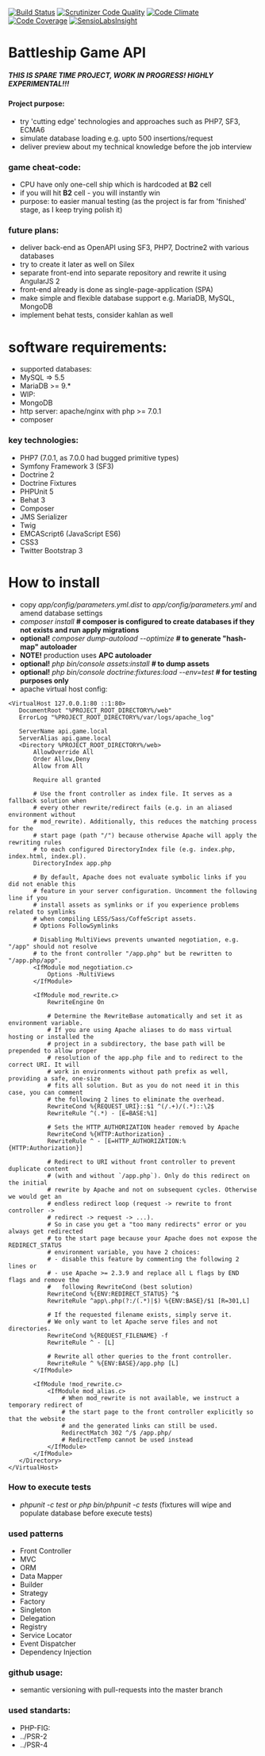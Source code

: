 [![Build Status](https://travis-ci.org/eugene-matvejev/battleship-game-api.svg?branch=master)](https://travis-ci.org/eugene-matvejev/battleship-game-api)
[![Scrutinizer Code Quality](https://scrutinizer-ci.com/g/eugene-matvejev/battleship-game-api/badges/quality-score.png?b=master)](https://scrutinizer-ci.com/g/eugene-matvejev/battleship-game-api/?branch=master)
[![Code Climate](https://codeclimate.com/github/eugene-matvejev/battleship-game-api/badges/gpa.svg)](https://codeclimate.com/github/eugene-matvejev/battleship-game-api)
[![Code Coverage](https://scrutinizer-ci.com/g/eugene-matvejev/battleship-game-api/badges/coverage.png?b=master)](https://scrutinizer-ci.com/g/eugene-matvejev/battleship-game-api/?branch=master)
[![SensioLabsInsight](https://insight.sensiolabs.com/projects/f92d83b6-fd11-4b1b-ae86-b3ba1fb152dc/mini.png)](https://insight.sensiolabs.com/projects/f92d83b6-fd11-4b1b-ae86-b3ba1fb152dc)


# Battleship Game API
##### THIS IS SPARE TIME PROJECT, WORK IN PROGRESS! HIGHLY EXPERIMENTAL!!!
#### Project purpose:
 * try 'cutting edge' technologies and approaches such as PHP7, SF3, ECMA6
 * simulate database loading e.g. upto 500 insertions/request
 * deliver preview about my technical knowledge before the job interview

### game cheat-code:
 * CPU have only one-cell ship which is hardcoded at __B2__ cell
  * if you will hit __B2__ cell - you will instantly win
   * purpose: to easier manual testing (as the project is far from 'finished' stage, as I keep trying polish it)

### future plans:
 * deliver back-end as OpenAPI using SF3, PHP7, Doctrine2 with various databases
  * try to create it later as well on Silex
 * separate front-end into separate repository and rewrite it using AngularJS 2
  * front-end already is done as single-page-application (SPA)
 * make simple and flexible database support e.g. MariaDB, MySQL, MongoDB
 * implement behat tests, consider kahlan as well

# software requirements:
 * supported databases:
  * MySQL => 5.5
  * MariaDB >= 9.*
 * WIP:
  * MongoDB
 * http server: apache/nginx with php >= 7.0.1
 * composer

### key technologies:
 * PHP7 (7.0.1, as 7.0.0 had bugged primitive types)
 * Symfony Framework 3 (SF3)
 * Doctrine 2
 * Doctrine Fixtures
 * PHPUnit 5
 * Behat 3
 * Composer
 * JMS Serializer
 * Twig
 * EMCAScript6 (JavaScript ES6)
 * CSS3
 * Twitter Bootstrap 3

# How to install
 * copy *app/config/parameters.yml.dist* to *app/config/parameters.yml* and amend database settings
 * *composer install* __# composer is configured to create databases if they not exists and run apply migrations__
 * __optional!__ *composer dump-autoload --optimize* __# to generate "hash-map" autoloader__
  * __NOTE!__ production uses __APC autoloader__
 * __optional!__ *php bin/console assets:install* __# to dump assets__
 * __optional!__ *php bin/console doctrine:fixtures:load --env=test* __# for testing purposes only__
 * apache virtual host config:
 ```
<VirtualHost 127.0.0.1:80 ::1:80>
    DocumentRoot "%PROJECT_ROOT_DIRECTORY%/web"
    ErrorLog "%PROJECT_ROOT_DIRECTORY%/var/logs/apache_log"

    ServerName api.game.local
    ServerAlias api.game.local
    <Directory %PROJECT_ROOT_DIRECTORY%/web>
        AllowOverride All
        Order Allow,Deny
        Allow from All

        Require all granted

        # Use the front controller as index file. It serves as a fallback solution when
        # every other rewrite/redirect fails (e.g. in an aliased environment without
        # mod_rewrite). Additionally, this reduces the matching process for the
        # start page (path "/") because otherwise Apache will apply the rewriting rules
        # to each configured DirectoryIndex file (e.g. index.php, index.html, index.pl).
        DirectoryIndex app.php

        # By default, Apache does not evaluate symbolic links if you did not enable this
        # feature in your server configuration. Uncomment the following line if you
        # install assets as symlinks or if you experience problems related to symlinks
        # when compiling LESS/Sass/CoffeScript assets.
        # Options FollowSymlinks

        # Disabling MultiViews prevents unwanted negotiation, e.g. "/app" should not resolve
        # to the front controller "/app.php" but be rewritten to "/app.php/app".
        <IfModule mod_negotiation.c>
            Options -MultiViews
        </IfModule>

        <IfModule mod_rewrite.c>
            RewriteEngine On

            # Determine the RewriteBase automatically and set it as environment variable.
            # If you are using Apache aliases to do mass virtual hosting or installed the
            # project in a subdirectory, the base path will be prepended to allow proper
            # resolution of the app.php file and to redirect to the correct URI. It will
            # work in environments without path prefix as well, providing a safe, one-size
            # fits all solution. But as you do not need it in this case, you can comment
            # the following 2 lines to eliminate the overhead.
            RewriteCond %{REQUEST_URI}::$1 ^(/.+)/(.*)::\2$
            RewriteRule ^(.*) - [E=BASE:%1]

            # Sets the HTTP_AUTHORIZATION header removed by Apache
            RewriteCond %{HTTP:Authorization} .
            RewriteRule ^ - [E=HTTP_AUTHORIZATION:%{HTTP:Authorization}]

            # Redirect to URI without front controller to prevent duplicate content
            # (with and without `/app.php`). Only do this redirect on the initial
            # rewrite by Apache and not on subsequent cycles. Otherwise we would get an
            # endless redirect loop (request -> rewrite to front controller ->
            # redirect -> request -> ...).
            # So in case you get a "too many redirects" error or you always get redirected
            # to the start page because your Apache does not expose the REDIRECT_STATUS
            # environment variable, you have 2 choices:
            # - disable this feature by commenting the following 2 lines or
            # - use Apache >= 2.3.9 and replace all L flags by END flags and remove the
            #   following RewriteCond (best solution)
            RewriteCond %{ENV:REDIRECT_STATUS} ^$
            RewriteRule ^app\.php(?:/(.*)|$) %{ENV:BASE}/$1 [R=301,L]

            # If the requested filename exists, simply serve it.
            # We only want to let Apache serve files and not directories.
            RewriteCond %{REQUEST_FILENAME} -f
            RewriteRule ^ - [L]

            # Rewrite all other queries to the front controller.
            RewriteRule ^ %{ENV:BASE}/app.php [L]
        </IfModule>

        <IfModule !mod_rewrite.c>
            <IfModule mod_alias.c>
                # When mod_rewrite is not available, we instruct a temporary redirect of
                # the start page to the front controller explicitly so that the website
                # and the generated links can still be used.
                RedirectMatch 302 ^/$ /app.php/
                # RedirectTemp cannot be used instead
            </IfModule>
        </IfModule>
    </Directory>
</VirtualHost>
 ```

### How to execute tests
 * *phpunit -c test* or *php bin/phpunit -c tests* (fixtures will wipe and populate database before execute tests)

### used patterns
 * Front Controller
 * MVC
 * ORM
 * Data Mapper
 * Builder
 * Strategy
 * Factory
 * Singleton
 * Delegation
 * Registry
 * Service Locator
 * Event Dispatcher
 * Dependency Injection

### github usage:
 * semantic versioning with pull-requests into the master branch

### used standarts:
 * PHP-FIG:
  * ../PSR-2
  * ../PSR-4
